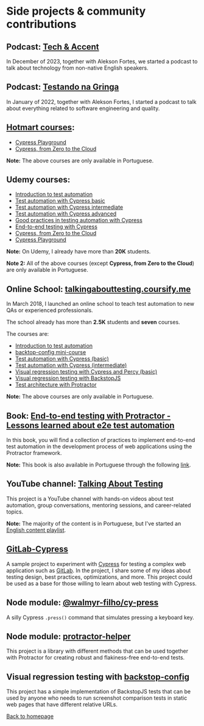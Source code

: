 # Side projects & community contributions

## Podcast: [Tech & Accent](https://open.spotify.com/show/1ZRRgVDduSSSkWmhwyQIIE)

In December of 2023, together with Alekson Fortes, we started a podcast to talk about technology from non-native English speakers.

## Podcast: [Testando na Gringa](https://anchor.fm/testando-na-gringa)

In January of 2022, together with Alekson Fortes, I started a podcast to talk about everything related to software engineering and quality.

## [Hotmart courses](https://hotmart.com/pt-br/club/talking-about-testing):

- [Cypress Playground](https://go.hotmart.com/W95121620B)
- [Cypress, from Zero to the Cloud](https://go.hotmart.com/Y93958150U)

**Note:** The above courses are only available in Portuguese.

## Udemy courses:

- [Introduction to test automation](https://www.udemy.com/course/introducao-aos-testes-automatizados/)
- [Test automation with Cypress basic](https://www.udemy.com/course/testes-automatizados-com-cypress-basico/)
- [Test automation with Cypress intermediate](https://www.udemy.com/course/testes-automatizados-com-cypress-intermediario/)
- [Test automation with Cypress advanced](https://www.udemy.com/course/testes-automatizados-com-cypress-avancado/)
- [Good practices in testing automation with Cypress](https://www.udemy.com/course/boas-praticas-em-automacao-de-testes-com-cypress/?referralCode=53A9772BD676F93DC8A1)
- [End-to-end testing with Cypress](https://www.udemy.com/course/testes-end-to-end-com-cypress/?referralCode=BFC58FC7B29F2F37904D)
- [Cypress, from Zero to the Cloud](https://www.udemy.com/course/cypress-from-zero-to-the-cloud/?referralCode=CABCDDFA5ADBB7BE2E1A)
- [Cypress Playground](https://www.udemy.com/course/cypress-playground/?referralCode=56D642D77624C195062C)

**Note:** On Udemy, I already have more than **20K** students.

**Note 2:** All of the above courses (except **Cypress, from Zero to the Cloud**) are only available in Portuguese.

## Online School: [talkingabouttesting.coursify.me](http://talkingabouttesting.coursify.me)

In March 2018, I launched an online school to teach test automation to new QAs or experienced professionals.

The school already has more than **2.5K** students and **seven** courses.

The courses are:

- [Introduction to test automation](https://talkingabouttesting.coursify.me/courses/introducao-aos-testes-automatizados)
- [backtop-config mini-course](https://talkingabouttesting.coursify.me/courses/mini-curso-testes-de-regressao-visual-com-backstop-config)
- [Test automation with Cypress (basic)](https://talkingabouttesting.coursify.me/courses/testes-automatizados-com-cypress-basico)
- [Test automation with Cypress (intermediate)](https://talkingabouttesting.coursify.me/courses/testes-automatizados-com-cypress-intermediario)
- [Visual regression testing with Cypress and Percy (basic)](https://talkingabouttesting.coursify.me/courses/testes-automatizados-com-cypress-e-percy-basico)
- [Visual regression testing with BackstopJS](https://talkingabouttesting.coursify.me/courses/testes-de-regressao-visual-com-backstopjs)
- [Test architecture with Protractor](https://talkingabouttesting.coursify.me/courses/arquitetura-de-testes-com-protractor)

**Note:** The above courses are only available in Portuguese.

## Book: [End-to-end testing with Protractor - Lessons learned about e2e test automation](https://leanpub.com/end-to-end-testing-with-protractor)

In this book, you will find a collection of practices to implement end-to-end test automation in the development process of web applications using the Protractor framework.

**Note:** This book is also available in Portuguese through the following [link](http://casadocodigo.com.br/products/livro-protractor).

## YouTube channel: [Talking About Testing](https://www.youtube.com/talkingabouttesting)

This project is a YouTube channel with hands-on videos about test automation, group conversations, mentoring sessions, and career-related topics.

**Note:** The majority of the content is in Portuguese, but I've started an [English content playlist](https://youtube.com/playlist?list=PL-eblSNRj0QFCgBuHFSSJUeEYDm6wwvHI).

## [GitLab-Cypress](https://github.com/wlsf82/gitlab-cypress)

A sample project to experiment with [Cypress](https://cypress.io) for testing a complex web application such as [GitLab](https://hub.docker.com/r/wlsf82/gitlab-ce). In the project, I share some of my ideas about testing design, best practices, optimizations, and more. This project could be used as a base for those willing to learn about web testing with Cypress.

## Node module: [@walmyr-filho/cy-press](https://www.npmjs.com/package/@walmyr-filho/cy-press)

A silly Cypress `.press()` command that simulates pressing a keyboard key.

## Node module: [protractor-helper](http://npmjs.com/package/protractor-helper)

This project is a library with different methods that can be used together with Protractor for creating robust and flakiness-free end-to-end tests.

## Visual regression testing with [backstop-config](https://github.com/wlsf82/backstop-config)

This project has a simple implementation of BackstopJS tests that can be used by anyone who needs to run screenshot comparison tests in static web pages that have different relative URLs.

[Back to homepage](../README.md)
